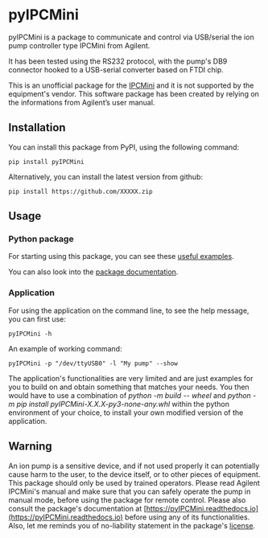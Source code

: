 # pyIPCMini

pyIPCMini is a package to communicate and control via USB/serial the ion pump controller type IPCMini from Agilent.

It has been tested using the RS232 protocol, with the pump's DB9 connector hooked to a USB-serial converter based on FTDI chip.

This is an unofficial package for the [IPCMini](https://www.agilent.com/en/product/vacuum-technologies/ion-pumps-controllers/ion-pump-controllers/ipcmini-ion-pump-controller) and it is not supported by the equipment's vendor. This software package has been created by relying on the informations from Agilent’s user manual.

## Installation

You can install this package from PyPI, using the following command:

    pip install pyIPCMini

Alternatively, you can install the latest version from github:

    pip install https://github.com/XXXXX.zip

## Usage

### Python package

For starting using this package, you can see these [useful examples](./notebooks/Examples.ipynb).

You can also look into the [package documentation](https://pyIPCMini.readthedocs.io).

### Application

For using the application on the command line, to see the help message, you can first use:

    pyIPCMini -h

An example of working command:

    pyIPCMini -p "/dev/ttyUSB0" -l "My pump" --show

The application's functionalities are very limited and are just examples for you to build on and obtain something that matches your needs.
You then would have to use a combination of *python -m build -- wheel* and *python -m pip install pyIPCMini-X.X.X-py3-none-any.whl* within the python environment of your choice, to install your own modified version of the application.

## Warning

An ion pump is a sensitive device, and if not used properly it can potentially cause harm to the user, to the device itself, or to other pieces of equipment. This package should only be used by trained operators. Please read Agilent IPCMini's manual and make sure that you can safely operate the pump in manual mode, before using the package for remote control. Please also consult the package's documentation at [https://pyIPCMini.readthedocs.io](https://pyIPCMini.readthedocs.io) before using any of its functionalities. Also, let me reminds you of no-liability statement in the package's [license](./LICENSE).
